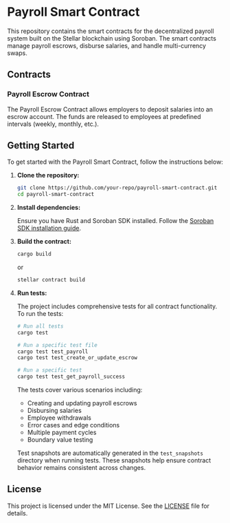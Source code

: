 # Payroll Smart Contract

This repository contains the smart contracts for the decentralized payroll system built on the Stellar blockchain using Soroban. The smart contracts manage payroll escrows, disburse salaries, and handle multi-currency swaps.

## Contracts

### Payroll Escrow Contract

The Payroll Escrow Contract allows employers to deposit salaries into an escrow account. The funds are released to employees at predefined intervals (weekly, monthly, etc.).

## Getting Started

To get started with the Payroll Smart Contract, follow the instructions below:

1. **Clone the repository:**

   ```bash
   git clone https://github.com/your-repo/payroll-smart-contract.git
   cd payroll-smart-contract
   ```

2. **Install dependencies:**

   Ensure you have Rust and Soroban SDK installed. Follow the [Soroban SDK installation guide](https://soroban.stellar.org/docs/getting-started/installation).

3. **Build the contract:**

   ```bash
   cargo build
   ```

   or

   ```bash 
   stellar contract build
   ```

4. **Run tests:**

   The project includes comprehensive tests for all contract functionality. To run the tests:

   ```bash
   # Run all tests
   cargo test

   # Run a specific test file
   cargo test test_payroll
   cargo test test_create_or_update_escrow

   # Run a specific test
   cargo test test_get_payroll_success
   ```

   The tests cover various scenarios including:
   - Creating and updating payroll escrows
   - Disbursing salaries
   - Employee withdrawals
   - Error cases and edge conditions
   - Multiple payment cycles
   - Boundary value testing

   Test snapshots are automatically generated in the `test_snapshots` directory when running tests. These snapshots help ensure contract behavior remains consistent across changes.

## License

This project is licensed under the MIT License. See the [LICENSE](LICENSE) file for details.